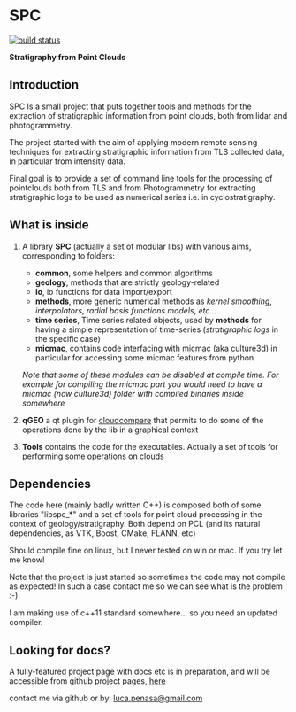 SPC
===

[![build 
status](http://ns392452.ip-176-31-109.eu:808/penasa/spc/badges/master/build.svg)](http://ns392452.ip-176-31-109.eu:808/penasa/spc/commits/master)

**Stratigraphy from Point Clouds**


Introduction
------------
SPC Is a small project that puts together tools and methods for the extraction of stratigraphic information from point clouds, both from lidar and photogrammetry.

The project started with the aim of applying modern remote sensing techniques for extracting stratigraphic information from TLS collected data, in particular from intensity data. 

Final goal is to provide a set of command line tools for the processing of pointclouds both from TLS and from Photogrammetry for extracting stratigraphic logs to be used as numerical series i.e. in cyclostratigraphy.

What is inside
--------------
1. A library **SPC** (actually a set of modular libs) with various aims, corresponding to folders:
	* __common__, some helpers and common algorithms
	* __geology__, methods that are strictly geology-related
	* __io__, io functions for data import/export
	* __methods__, more generic numerical methods as *kernel smoothing*, *interpolators*, *radial basis functions models*, *etc...* 
	* __time series__, Time series related objects, used by __methods__ for having a simple representation of time-series (*stratigraphic logs* in the specific case)
	* __micmac__, contains code interfacing with [micmac](http://www.micmac.ign.fr/) (aka culture3d) in particular for accessing some micmac features from python

    *Note that some of these modules can be disabled at compile time. For example for compiling the micmac part you would need to have a micmac (now culture3d) folder with compiled binaries inside somewhere*

2. **qGEO** a qt plugin for [cloudcompare](http://www.danielgm.net/cc/) that permits to do some of the operations done by the lib in a graphical context

3. **Tools** contains the code for the executables. Actually a set of tools for performing some operations on clouds

Dependencies
------------
The code here (mainly badly written C++) is composed both of some libraries "libspc_*" and a set of tools for point cloud processing in the context of geology/stratigraphy. Both depend on PCL (and its natural dependencies, as VTK, Boost, CMake, FLANN, etc)

Should compile fine on linux, but I never tested on win or mac. If you try let me know!

Note that the project is just started so sometimes the code may not compile as expected! In such a case contact me so we can see what is the problem :-)

I am making use of c++11 standard somewhere... so you need an updated compiler.

<!---
Some numerical methods have been implemented:

- `Kernel Smoothing`_ (KS): used for target-to-sensor intensity loss detrending (we do not have any yet implemented numerical model for compensating the loss of intensity due to the distance and the scattering angle). KS is also used for the reconstruction of stratigraphic logs from the intensity value from TLS data, ora also from RGB informations , i.e. from photogrammetric models.
-->

Looking for docs?
-----------------

A fully-featured project page with docs etc is in preparation, and will be accessible from github project pages, [here](http://luca-penasa.github.io/spc/ "SPC Project Page")


contact me via github or by: luca.penasa@gmail.com

